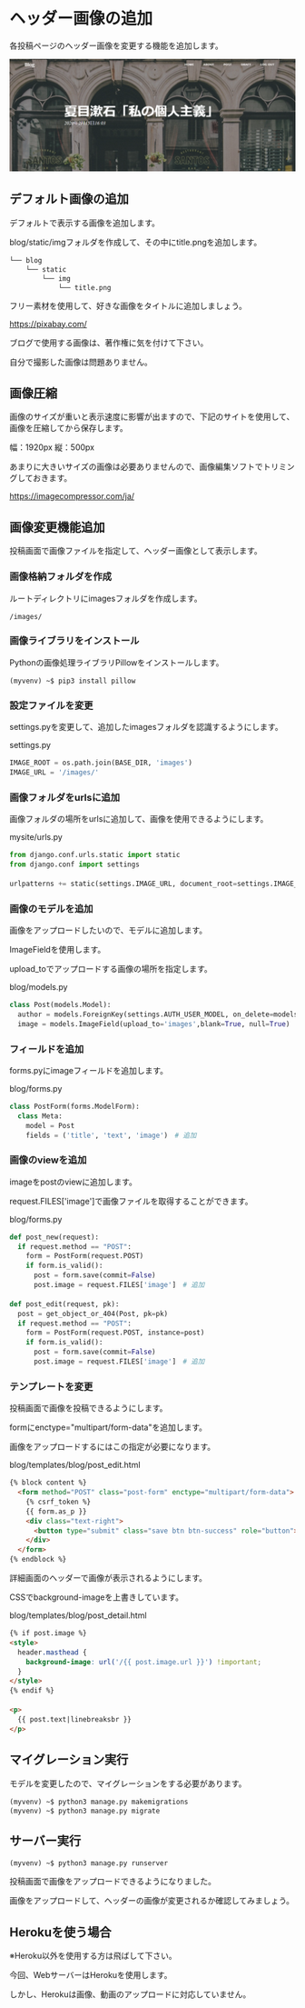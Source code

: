 # ヘッダー画像の追加

各投稿ページのヘッダー画像を変更する機能を追加します。

![Header](../img/header.png)

## デフォルト画像の追加

デフォルトで表示する画像を追加します。

blog/static/imgフォルダを作成して、その中にtitle.pngを追加します。

```text
└── blog
    └── static
        └── img
            └── title.png
```

フリー素材を使用して、好きな画像をタイトルに追加しましょう。

https://pixabay.com/

ブログで使用する画像は、著作権に気を付けて下さい。

自分で撮影した画像は問題ありません。

## 画像圧縮

画像のサイズが重いと表示速度に影響が出ますので、下記のサイトを使用して、画像を圧縮してから保存します。

幅：1920px 縦：500px

あまりに大きいサイズの画像は必要ありませんので、画像編集ソフトでトリミングしておきます。

https://imagecompressor.com/ja/

## 画像変更機能追加

投稿画面で画像ファイルを指定して、ヘッダー画像として表示します。

### 画像格納フォルダを作成

ルートディレクトリにimagesフォルダを作成します。

```
/images/
```

### 画像ライブラリをインストール

Pythonの画像処理ライブラリPillowをインストールします。

```
(myvenv) ~$ pip3 install pillow
```

### 設定ファイルを変更

settings.pyを変更して、追加したimagesフォルダを認識するようにします。

settings.py
```python
IMAGE_ROOT = os.path.join(BASE_DIR, 'images')
IMAGE_URL = '/images/'
```

### 画像フォルダをurlsに追加

画像フォルダの場所をurlsに追加して、画像を使用できるようにします。

mysite/urls.py
```python
from django.conf.urls.static import static
from django.conf import settings

urlpatterns += static(settings.IMAGE_URL, document_root=settings.IMAGE_ROOT)
```

### 画像のモデルを追加

画像をアップロードしたいので、モデルに追加します。

ImageFieldを使用します。

upload_toでアップロードする画像の場所を指定します。

blog/models.py
```python
class Post(models.Model):
  author = models.ForeignKey(settings.AUTH_USER_MODEL, on_delete=models.CASCADE)
  image = models.ImageField(upload_to='images',blank=True, null=True)　# 追加
```

### フィールドを追加

forms.pyにimageフィールドを追加します。

blog/forms.py
```python
class PostForm(forms.ModelForm):
  class Meta:
    model = Post
    fields = ('title', 'text', 'image')　# 追加
```

### 画像のviewを追加

imageをpostのviewに追加します。

request.FILES['image']で画像ファイルを取得することができます。

blog/forms.py
```python
def post_new(request):
  if request.method == "POST":
    form = PostForm(request.POST)
    if form.is_valid():
      post = form.save(commit=False)
      post.image = request.FILES['image']　# 追加

def post_edit(request, pk):
  post = get_object_or_404(Post, pk=pk)
  if request.method == "POST":
    form = PostForm(request.POST, instance=post)
    if form.is_valid():
      post = form.save(commit=False)
      post.image = request.FILES['image']　# 追加
```

### テンプレートを変更

投稿画面で画像を投稿できるようにします。

formにenctype="multipart/form-data"を追加します。

画像をアップロードするにはこの指定が必要になります。

blog/templates/blog/post_edit.html
```html
{% block content %}
  <form method="POST" class="post-form" enctype="multipart/form-data">
    {% csrf_token %}
    {{ form.as_p }}
    <div class="text-right">
      <button type="submit" class="save btn btn-success" role="button">Save</button>
    </div>
  </form>
{% endblock %}
```

詳細画面のヘッダーで画像が表示されるようにします。

CSSでbackground-imageを上書きしています。

blog/templates/blog/post_detail.html
```html
{% if post.image %}
<style>
  header.masthead {
    background-image: url('/{{ post.image.url }}') !important;
  }
</style>
{% endif %}

<p>
  {{ post.text|linebreaksbr }}
</p>
```

## マイグレーション実行

モデルを変更したので、マイグレーションをする必要があります。

```
(myvenv) ~$ python3 manage.py makemigrations
(myvenv) ~$ python3 manage.py migrate
```

## サーバー実行

```
(myvenv) ~$ python3 manage.py runserver
```

投稿画面で画像をアップロードできるようになりました。

画像をアップロードして、ヘッダーの画像が変更されるか確認してみましょう。

## Herokuを使う場合

※Heroku以外を使用する方は飛ばして下さい。

今回、WebサーバーはHerokuを使用します。

しかし、Herokuは画像、動画のアップロードに対応していません。
